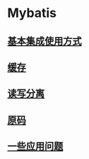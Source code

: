 # Mybatis

## [基本集成使用方式](01-usage.md)

## [缓存](02-cache.md)

## [读写分离](broken-reference)

## [原码](04-source.md)

## [一些应用问题](05-question.md)
